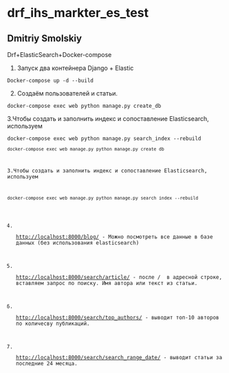 
  
<h1 class="code-line" data-line-start=0 data-line-end=1 ><a id="drf_ihs_markter_es_test_0"></a>drf_ihs_markter_es_test</h1>
<h2 class="code-line" data-line-start=1 data-line-end=2 ><a id="Dmitriy_Smolskiy__1"></a>Dmitriy Smolskiy</h2>
<p class="has-line-data" data-line-start="3" data-line-end="4">Drf+ElasticSearch+Docker-compose</p>
<ol>
<li class="has-line-data" data-line-start="5" data-line-end="6">Запуск два контейнера Django + Elastic</li>
</ol>
<pre><code class="has-line-data" data-line-start="7" data-line-end="9" class="language-sh">Docker-compose up <span class="hljs-operator">-d</span> --build
</code></pre>
<ol start="2">
<li class="has-line-data" data-line-start="10" data-line-end="11">Создаём пользователей и статьи.</li>
</ol>
<pre><code class="has-line-data" data-line-start="12" data-line-end="14" class="language-sh">docker-compose <span class="hljs-built_in">exec</span> web python manage.py create_db 
</code></pre>
<p class="has-line-data" data-line-start="14" data-line-end="15">3.Чтобы создать и заполнить индекс и сопоставление Elasticsearch, используем</p>
<pre><code class="has-line-data" data-line-start="16" data-line-end="18" class="language-sh">docker-compose <span class="hljs-built_in">exec</span> web python manage.py search_index --rebuild
<pre><code class="has-line-data" data-line-start="12" data-line-end="14" class="language-sh">docker-compose <span class="hljs-built_in">exec</span> web manage.py python manage.py create_db 
</code></pre>
<p class="has-line-data" data-line-start="14" data-line-end="15">3.Чтобы создать и заполнить индекс и сопоставление Elasticsearch, используем</p>
<pre><code class="has-line-data" data-line-start="16" data-line-end="18" class="language-sh">docker-compose <span class="hljs-built_in">exec</span> web manage.py python manage.py search_index --rebuild  
</code></pre>
<ol start="4">
<li class="has-line-data" data-line-start="18" data-line-end="20">
<p class="has-line-data" data-line-start="18" data-line-end="19"><a href="http://localhost:8000/blog/">http://localhost:8000/blog/</a> - Можно посмотреть все данные в базе данных (без использования elasticsearch)</p>
</li>
<li class="has-line-data" data-line-start="20" data-line-end="21">
<p class="has-line-data" data-line-start="20" data-line-end="21"><a href="http://localhost:8000/search/article/">http://localhost:8000/search/article/</a> - после /  в адресной строке, вставляем запрос по поиску. Имя автора или текст из статьи.</p>
</li>
<li class="has-line-data" data-line-start="21" data-line-end="22">
<p class="has-line-data" data-line-start="21" data-line-end="22"><a href="http://localhost:8000/search/top_authors/">http://localhost:8000/search/top_authors/</a> - выводит топ-10 авторов по количесву публикаций.</p>
</li>
<li class="has-line-data" data-line-start="22" data-line-end="24">
<p class="has-line-data" data-line-start="22" data-line-end="23"><a href="http://localhost:8000/search/search_range_date/">http://localhost:8000/search/search_range_date/</a> - выводит статьи за последние 24 месяца.</p>
</li>
</ol>
